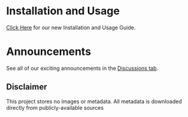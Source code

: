 # Installation and Usage

[Click Here](/images/PlexGayMetadataAgents-InstallationandUsageGuide.pdf)
for our new Installation and Usage Guide.  
# Announcements

See all of our exciting announcements in the [Discussions tab](/discussions).    

## Disclaimer


This project stores no images or metadata. All metadata is downloaded directly from publicly-available sources
